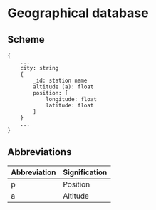 # Geographical database

## Scheme

    {
        ...
        city: string
        {
            _id: station name
            altitude (a): float
            position: [
                longitude: float
                latitude: float
            ]
        }
        ...
    }

## Abbreviations

| Abbreviation | Signification |
|--------------|---------------|
| p            | Position      |
| a            | Altitude      |
